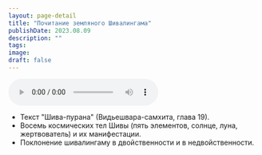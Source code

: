 ```yaml
---
layout: page-detail
title: "Почитание земляного Шивалингама"
publishDate: 2023.08.09
description: ""
tags:
image:
draft: false
---
```


<audio title="2023.08.09 - Почитание земляного Шивалингама.mp3" src="/upload/iblock/add/7eene5ikcqduwcnulq0z6mgs0ogd3578.mp3" controls=""></audio>

* Текст "Шива-пурана" (Видьешвара-самхита, глава 19).
* Восемь космических тел Шивы (пять элементов, солнце, луна, жертвователь) и их манифестации.
* Поклонение шивалингаму в двойственности и в недвойственности.

  
